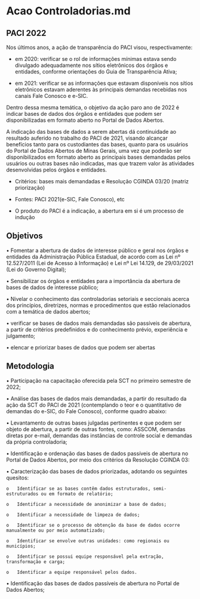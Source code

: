 # Acao Controladorias.md


## PACI 2022

Nos últimos anos, a ação de transparência do PACI visou, respectivamente:

- em 2020: verificar se o rol de informações mínimas estava sendo divulgado adequadamente nos sítios eletrônicos dos órgãos e entidades, conforme orientações do Guia de Transparência Ativa;

- em 2021: verificar se as informações que estavam disponíveis nos sítios eletrônicos estavam aderentes às principais demandas recebidas nos canais Fale Conosco e e-SIC. 

Dentro dessa mesma temática, o objetivo da ação paro ano de 2022 é indicar bases de dados dos órgãos e entidades que podem ser disponibilizadas em formato aberto no Portal de Dados Abertos.

A indicação das bases de dados a serem abertas dá continuidade ao resultado auferido no trabalho do PACI de 2021, visando alcançar benefícios tanto para os custodiantes das bases, quanto para os usuários do Portal de Dados Abertos de Minas Gerais, uma vez que poderão ser disponibilizados em formato aberto as principais bases demandadas pelos usuários ou outras bases não indicadas, mas que trazem valor às atividades desenvolvidas pelos órgãos e entidades.

* Critérios: bases mais demandadas e Resolução CGINDA 03/20 (matriz priorização)

* Fontes: PACI 2021(e-SIC, Fale Conosco), etc

* O produto do PACI é a indicação, a abertura em si é um processo de indução

## Objetivos

•	Fomentar a abertura de dados de interesse público e geral nos órgãos e entidades da Administração Pública Estadual, de acordo com as Lei nº 12.527/2011 (Lei de Acesso à Informação) e Lei  nº Lei 14.129, de 29/03/2021 (Lei do Governo Digital);

•	Sensibilizar os órgãos e entidades para a importância da abertura de bases de dados de interesse público;

•	Nivelar o conhecimento das controladorias setoriais e seccionais acerca dos princípios, diretrizes, normas e procedimentos que estão relacionados com a temática de dados abertos;

•	verificar se bases de dados mais demandadas são passíveis de abertura, a partir de critérios predefinidos e do conhecimento prévio, experiência e julgamento;

•	elencar e priorizar bases de dados que podem ser abertas

## Metodologia

•	Participação na capacitação oferecida pela SCT no primeiro semestre de 2022;

•	Análise das bases de dados mais demandadas, a partir do resultado da ação da SCT do PACI de 2021 (contemplando o teor e o quantitativo de demandas do e-SIC, do Fale Conosco), conforme quadro abaixo:

•	Levantamento de outras bases julgadas pertinentes e que podem ser objeto de abertura, a partir de outras fontes, como: ASSCOM, demandas diretas por e-mail, demandas das instâncias de controle social e demandas da própria controladoria;

•	Identificação e ordenação das bases de dados passíveis de abertura no Portal de Dados Abertos, por meio dos critérios da Resolução CGINDA 03:

•	Caracterização das bases de dados priorizadas, adotando os seguintes quesitos:

	o	Identificar se as bases contêm dados estruturados, semi-estruturados ou em formato de relatório;

	o	Identificar a necessidade de anonimizar a base de dados;

	o	Identificar a necessidade de limpeza de dados;

	o	Identificar se o processo de obtenção da base de dados ocorre manualmente ou por meio automatizado;

	o	Identificar se envolve outras unidades: como regionais ou municípios;

	o	Identificar se possui equipe responsável pela extração, transformação e carga;
	
	o	Identificar a equipe responsável pelos dados.

•	Identificação das bases de dados passíveis de abertura no Portal de Dados Abertos;
